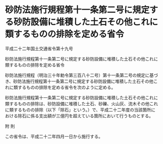 # 砂防法施行規程第十一条第二号に規定する砂防設備に堆積した土石その他これに類するものの排除を定める省令

平成二十二年国土交通省令第十九号

砂防法施行規程第十一条第二号に規定する砂防設備に堆積した土石その他これに類するものの排除を定める省令

砂防法施行規程（明治三十年勅令第三百八十二号）第十一条第二号の規定に基づき、砂防法施行規程第十一条第二号に規定する砂防設備に堆積した土石その他これに類するものの排除を定める省令を次のように定める。

砂防法施行規程第十一条第二号に規定する砂防設備に堆積した土石その他これに類するものの排除は、砂防設備に堆積した土石、砂礫、火山灰、流木その他これに類するものの排除（以下「除石」という。）で、平成二十二年度の当該箇所における除石に係る支出額が三億円を超えている箇所において行うものとする。

附 則

この省令は、平成二十二年四月一日から施行する。
